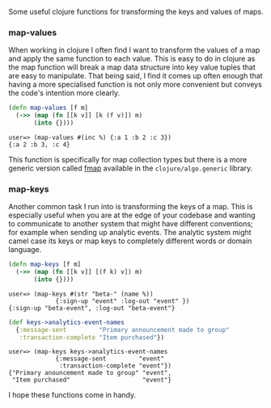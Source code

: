 Some useful clojure functions for transforming the keys and values of maps.

<!--more-->

### map-values

When working in clojure I often find I want to transform the values of a map and apply the same function to each value. This is easy to do in clojure as the map function will break a map data structure into key value tuples that are easy to manipulate. That being said, I find it comes up often enough that having a more specialised function is not only more convenient but conveys the code's intention more clearly.

```clojure
(defn map-values [f m]
  (->> (map (fn [[k v]] [k (f v)]) m)
       (into {})))
```
```clojure-repl
user=> (map-values #(inc %) {:a 1 :b 2 :c 3})
{:a 2 :b 3, :c 4}
```

This function is specifically for map collection types but there is a more generic version called [fmap](https://github.com/clojure/algo.generic/blob/master/src/main/clojure/clojure/algo/generic/functor.clj#L19) available in the `clojure/algo.generic` library.

### map-keys

Another common task I run into is transforming the keys of a map. This is especially useful when you are at the edge of your codebase and wanting to communicate to another system that might have different conventions; for example when sending up analytic events. The analytic system might camel case its keys or map keys to completely different words or domain language.

```clojure
(defn map-keys [f m]
  (->> (map (fn [[k v]] [(f k) v]) m)
       (into {})))
```
```clojure-repl
user=> (map-keys #(str "beta-" (name %))
             {:sign-up "event" :log-out "event" })
{:sign-up "beta-event", :log-out "beta-event"}
```
```clojure
(def keys->analytics-event-names
  {:message-sent         "Primary announcement made to group"
   :transaction-complete "Item purchased"})
```
```clojure-repl
user=> (map-keys keys->analytics-event-names
             {:message-sent         "event"
              :transaction-complete "event"})
{"Primary anouncement made to group" "event",
 "Item purchased"                    "event"}
```

I hope these functions come in handy.
